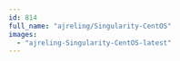 ```yaml
---
id: 814
full_name: "ajreling/Singularity-CentOS"
images: 
  - "ajreling-Singularity-CentOS-latest"
---
```

